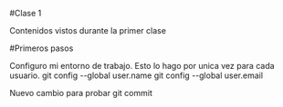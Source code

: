 #Clase 1

Contenidos vistos durante la primer clase

#Primeros pasos

Configuro mi entorno de trabajo. Esto lo hago por unica vez para cada usuario.
    git config --global user.name <myusername>
    git config --global user.email <myemail>


Nuevo cambio para probar git commit

